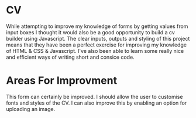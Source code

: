 # CV
While attempting to improve my knowledge of forms by getting values from input boxes I thought it would also be a good opportunity to build a cv builder using Javascript. The clear inputs, outputs and styling of this project means that they have been a perfect exercise for improving my knowledge of HTML & CSS & Javascript. I've also been able to learn some really nice and efficient ways of writing short and consice code.

# Areas For Improvment 
This form can certainly be improved. I should allow the user to customise fonts and styles of the CV. I can also improve this by enabling an option for uploading an image.
